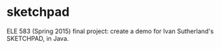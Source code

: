 # sketchpad
ELE 583 (Spring 2015) final project: create a demo for Ivan Sutherland's SKETCHPAD, in Java. 
